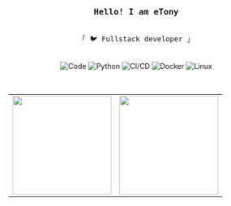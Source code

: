 <h3 align="center"><samp>Hello! I am <b>eTony</b></samp></h3>
<p align="center"><br>
  <samp>
    「 🐦 Fullstack developer  」<br>
  </samp>
</p>
<p align="center">
    <br>
     <img alt="Code" src="https://img.shields.io/badge/-Code-000000?style=flat&logo=&logoColor=white">
     <img alt="Python" src="https://img.shields.io/badge/-Python-3776AB?style=flat&logo=Python&logoColor=white">
    <img alt="CI/CD" src="https://img.shields.io/badge/-CI/CD-31A8FF?style=flat&logo=&logoColor=white">
    <img alt="Docker" src="https://img.shields.io/badge/-Docker-2496ED?style=flat&logo=Docker&logoColor=white">
    <img alt="Linux" src="https://img.shields.io/badge/-Linux-FCC624?style=flat&logo=Linux&logoColor=black">
 </p>
<br>
<p align="center">
  <table >
      <tbody>
          <tr>
            <td align="center"><img height="195" src="https://github-readme-stats.vercel.app/api?username=etony&show_icons=true&&theme=react"></td>
            <td align="center"><img height="195" src="https://github-readme-stats.vercel.app/api/top-langs/?username=etony&layout=compact"></td>
          </tr>
      </tbody>
  </table> 
</p>
